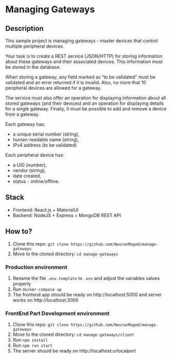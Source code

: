 # Managing Gateways

## Description

This sample project is managing gateways - master devices that control multiple peripheral devices.

Your task is to create a REST service (JSON/HTTP) for storing information about these gateways and their associated devices. This information must be stored in the database.

When storing a gateway, any field marked as “to be validated” must be validated and an error returned if it is invalid. Also, no more that 10 peripheral devices are allowed for a gateway.

The service must also offer an operation for displaying information about all stored gateways (and their devices) and an operation for displaying details for a single gateway. Finally, it must be possible to add and remove a device from a gateway.

Each gateway has:

- a unique serial number (string),
- human-readable name (string),
- IPv4 address (to be validated)

Each peripheral device has:

- a UID (number),
- vendor (string),
- date created,
- status - online/offline.

## Stack

- Frontend: React.js + MaterialUI
- Backend: NodeJS + Express + MongoDB REST API

## How to?

1. Clone this repo: `git clone https://github.com/NouranMaged/manage-gateways`
2. Move to the cloned directory: `cd manage-gateways`

### Production environment

1. Rename the file `.env.template` to `.env` and adjust the variables values properly
2. Run `docker-compose up`
3. The frontend app should be ready on http://localhost:5000 and server works on http://localhost:3000

### FrontEnd Part Development environment

1. Clone this repo: `git clone https://github.com/NouranMaged/manage-gateways`
2. Move to the cloned directory: `cd manage-gateways/client`
3. Run `npm install`
4. Run `npm run start`
5. The server should be ready on http://localhost:urlocalport
